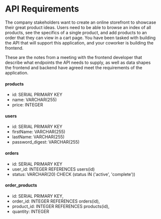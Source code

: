 # API Requirements

The company stakeholders want to create an online storefront to showcase their great product ideas. Users need to be able to browse an index of all products, see the specifics of a single product, and add products to an order that they can view in a cart page. You have been tasked with building the API that will support this application, and your coworker is building the frontend.

These are the notes from a meeting with the frontend developer that describe what endpoints the API needs to supply, as well as data shapes the frontend and backend have agreed meet the requirements of the application.

#### products

- id: SERIAL PRIMARY KEY
- name: VARCHAR(255)
- price: INTEGER

#### users

- id: SERIAL PRIMARY KEY
- firstName: VARCHAR(255)
- lastName: VARCHAR(255)
- password_digest: VARCHAR(255)

#### orders

- id: SERIAL PRIMARY KEY
- user_id: INTEGER REFERENCES users(id)
- status: VARCHAR(20) CHECK (status IN ('active', 'complete'))

#### order_products

- id: SERIAL PRIMARY KEY,
- order_id: INTEGER REFERENCES orders(id),
- product_id: INTEGER REFERENCES products(id),
- quantity: INTEGER
